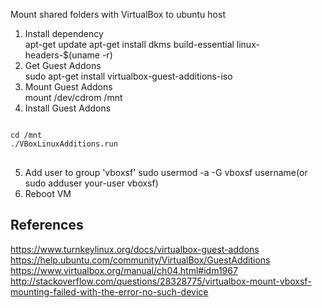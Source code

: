 Mount shared folders with VirtualBox to ubuntu host
1. Install dependency  
apt-get update
apt-get install dkms build-essential linux-headers-$(uname -r)
2. Get Guest Addons  
sudo apt-get install virtualbox-guest-additions-iso  
3. Mount Guest Addons   
mount /dev/cdrom /mnt  
4. Install Guest Addons  
<pre>
<code>
cd /mnt
./VBoxLinuxAdditions.run
</code>
</pre>
5. Add user to group 'vboxsf'
sudo usermod -a -G vboxsf username(or sudo adduser your-user vboxsf)
6. Reboot VM


## References
https://www.turnkeylinux.org/docs/virtualbox-guest-addons
https://help.ubuntu.com/community/VirtualBox/GuestAdditions
https://www.virtualbox.org/manual/ch04.html#idm1967
http://stackoverflow.com/questions/28328775/virtualbox-mount-vboxsf-mounting-failed-with-the-error-no-such-device